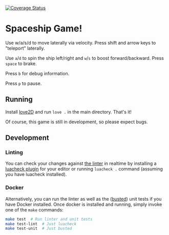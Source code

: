 [![Coverage Status](https://coveralls.io/repos/github/codi-hacks/space-race/badge.svg?branch=)](https://coveralls.io/github/codi-hacks/space-race?branch=)

# Spaceship Game!

Use w/a/s/d to move laterally via velocity. Press shift and arrow keys to "teleport" laterally.

Use `a`/`d` to spin the ship left/right and `w`/`s` to boost forward/backward. Press `space` to brake.

Press `b` for debug information.

Press `p` to pause.

## Running

Install [love2D](https://love2d.org/) and run `love .` in the main directory. That's it!

Of course, this game is still in development, so please expect bugs.

## Development

### Linting

You can check your changes against [the linter](https://github.com/mpeterv/luacheck#readme) in realtime by installing a [luacheck plugin](https://github.com/mpeterv/luacheck#editor-support) for your editor or running `luacheck .` command (assuming you have luacheck installed).

### Docker

Alternatively, you can run the linter as well as the ([busted](https://olivinelabs.com/busted)) unit tests if you have Docker installed.
Once docker is installed and running, simply invoke one of the `make` commands:

```sh
make test  # Run linter and unit tests
make test-lint  # Just luacheck
make test-unit  # Just busted
```
